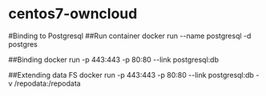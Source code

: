 # centos7-owncloud

#Binding to Postgresql 
##Run container
docker run --name postgresql -d postgres

##Binding
docker run -p 443:443 -p 80:80 --link postgresql:db 

##Extending data FS
docker run -p 443:443 -p 80:80 --link postgresql:db -v /repodata:/repodata

